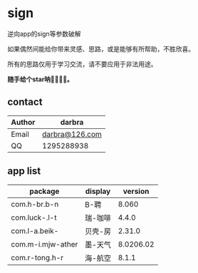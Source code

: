 # sign
逆向app的sign等参数破解

如果偶然间能给你带来灵感、思路，或是能够有所帮助，不胜欣喜。

所有的思路仅用于学习交流，请不要应用于非法用途。

**随手给个star呐🌟🌟🌟🌟。**

## contact

| Author | darbra |
| --- | --- |
| Email | darbra@126.com |
| QQ | 1295288938 |

## app list

| package | display | version |
| --- | --- | --- |
| com.h-br.b-n | B-聘 | 8.060 |
| com.luck-.l-t | 瑞-咖啡 | 4.4.0 |
| com.l-a.beik- | 贝壳-房 | 2.31.0 |
| com.m-i.mjw-ather | 墨-天气 | 8.0206.02 |
| com.r-tong.h-r | 海-航空 | 8.1.1 |
